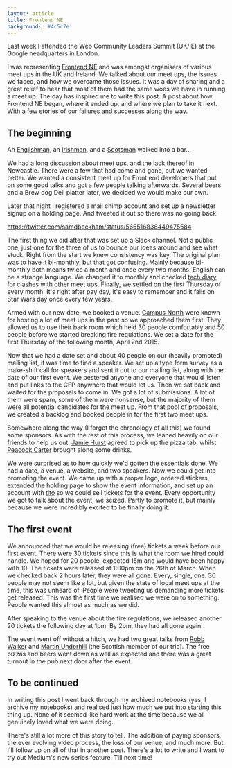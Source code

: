 ```yaml
---
layout: article
title: Frontend NE
background: '#4c5c7e'
---
```


Last week I attended the Web Community Leaders Summit (UK/IE) at the Google headquarters in London.

I was representing [Frontend NE](https://frontendne.co.uk) and was amongst organisers of various meet ups in the UK and Ireland. We talked about our meet ups, the issues we faced, and how we overcame those issues. It was a day of sharing and a great relief to hear that most of them had the same woes we have in running a meet up. The day has inspired me to write this post. A post about how Frontend NE began, where it ended up, and where we plan to take it next. With a few stories of our failures and successes along the way.

## The beginning
An [Englishman](https://twitter.com/samdbeckham), an [Irishman](https://twitter.com/mynameiscolin), and a [Scotsman](https://twitter.com/tempertemper) walked into a bar…

We had a long discussion about meet ups, and the lack thereof in Newcastle. There were a few that had come and gone, but we wanted better. We wanted a consistent meet up for Front end developers that put on some good talks and got a few people talking afterwards. Several beers and a Brew dog Deli platter later, we decided we would make our own.

Later that night I registered a mail chimp account and set up a newsletter signup on a holding page. And tweeted it out so there was no going back.
  
https://twitter.com/samdbeckham/status/565516838449475584

The first thing we did after that was set up a Slack channel. Not a public one, just one for the three of us to bounce our ideas around and see what stuck. Right from the start we knew consistency was key. The original plan was to have it bi-monthly, but that got confusing. Mainly because bi-monthly both means twice a month and once every two months. English can be a strange language. We changed it to monthly and checked [tech diary](#) for clashes with other meet ups. Finally, we settled on the first Thursday of every month. It's right after pay day, it's easy to remember and it falls on Star Wars day once every few years.

Armed with our new date, we booked a venue. [Campus North](#) were known for hosting a lot of meet ups in the past so we approached them first. They allowed us to use their back room which held 30 people comfortably and 50 people before we started breaking fire regulations. We set a date for the first Thursday of the following month, April 2nd 2015.

Now that we had a date set and about 40 people on our (heavily promoted) mailing list, it was time to find a speaker. We set up a type form survey as a make-shift call for speakers and sent it out to our mailing list, along with the date of our first event. We pestered anyone and everyone that would listen and put links to the CFP anywhere that would let us. Then we sat back and waited for the proposals to come in. We got a lot of submissions. A lot of them were spam, some of them were nonsense, but the majority of them were all potential candidates for the meet up. From that pool of proposals, we created a backlog and booked people in for the first two meet ups.

Somewhere along the way (I forget the chronology of all this) we found some sponsors. As with the rest of this process, we leaned heavily on our friends to help us out. [Jamie Hurst](#) agreed to pick up the pizza tab, whilst [Peacock Carter](#) brought along some drinks.

We were surprised as to how quickly we'd gotten the essentials done. We had a date, a venue, a website, and two speakers. Now we could get into promoting the event. We came up with a proper logo, ordered stickers, extended the holding page to show the event information, and set up an account with [tito](http://ti.to) so we could sell tickets for the event. Every opportunity we got to talk about the event, we seized. Partly to promote it, but mainly because we were incredibly excited to be finally doing it.

## The first event

We announced that we would be releasing (free) tickets a week before our first event. There were 30 tickets since this is what the room we hired could handle. We hoped for 20 people, expected 15m and would have been happy with 10. The tickets were released at 1:00pm on the 26th of March. When we checked back 2 hours later, they were all gone. Every, single, one. 30 people may not seem like a lot, but given the state of local meet ups at the time, this was unheard of. People were tweeting us demanding more tickets get released. This was the first time we realised we were on to something. People wanted this almost as much as we did.

After speaking to the venue about the fire regulations, we released another 20 tickets the following day at 1pm. By 2pm, they had all gone again.

The event went off without a hitch, we had two great talks from [Robb Walker]() and [Martin Underhill]() (the Scottish member of our trio). The free pizzas and beers went down as well as expected and there was a great turnout in the pub next door after the event.

## To be continued
In writing this post I went back through my archived notebooks (yes, I archive my notebooks) and realised just how much we put into starting this thing up. None of it seemed like hard work at the time because we all genuinely loved what we were doing.

There's still a lot more of this story to tell. The addition of paying sponsors, the ever evolving video process, the loss of our venue, and much more. But I'll follow up on all of that in another post. There's a lot to write and I want to try out Medium's new series feature. Till next time!
